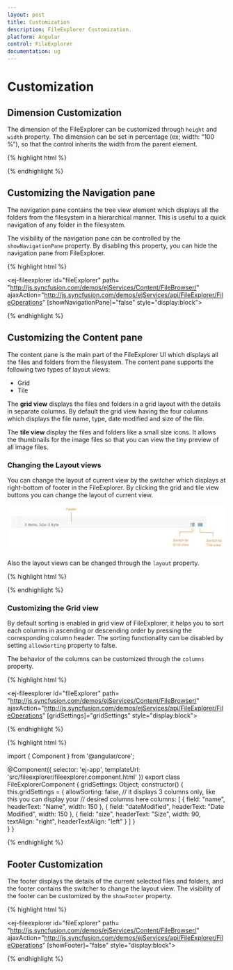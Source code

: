 ```yaml
---
layout: post
title: Customization
description: FileExplorer Customization.
platform: Angular
control: FileExplorer
documentation: ug
---
```


# Customization

## Dimension Customization

The dimension of the FileExplorer can be customized through `height` and `width` property. The dimension can be set in percentage (ex; width: “100 %”), so that the control inherits the width from the parent element. 

{% highlight html %}

<ej-fileexplorer id="fileExplorer" path= "http://js.syncfusion.com/demos/ejServices/Content/FileBrowser/"
    ajaxAction="http://js.syncfusion.com/demos/ejServices/api/FileExplorer/FileOperations" width="900px" height="300px" style="display:block">
</ej-fileexplorer>

{% endhighlight %}

## Customizing the Navigation pane

The navigation pane contains the tree view element which displays all the folders from the filesystem in a hierarchical manner. This is useful to a quick navigation of any folder in the filesystem.

The visibility of the navigation pane can be controlled by the `showNavigationPane` property. By disabling this property, you can hide the navigation pane from FileExplorer. 

{% highlight html %}

<ej-fileexplorer id="fileExplorer" path= "http://js.syncfusion.com/demos/ejServices/Content/FileBrowser/"
    ajaxAction="http://js.syncfusion.com/demos/ejServices/api/FileExplorer/FileOperations" [showNavigationPane]="false" style="display:block">
</ej-fileexplorer>

{% endhighlight %}

## Customizing the Content pane

The content pane is the main part of the FileExplorer UI which displays all the files and folders from the filesystem. The content pane supports the following two types of layout views:

* Grid
* Tile

The **grid  view** displays the files and folders in a grid layout with the details in separate columns. By default the grid view having the four columns which displays the file name, type, date modified and size of the file.

The **tile view** display the files and folders like a small size icons. It allows the thumbnails for the image files so that you can view the tiny preview of all image files.

### Changing the Layout views	

You can change the layout of current view by the switcher which displays at right-bottom of footer in the FileExplorer. By clicking the grid and tile view buttons you can change the layout of current view.

![](Customization_images/Customization_img1.png)


Also the layout views can be changed through the `layout` property. 

{% highlight html %}

<ej-fileexplorer id="fileExplorer" path= "http://js.syncfusion.com/demos/ejServices/Content/FileBrowser/"
    ajaxAction="http://js.syncfusion.com/demos/ejServices/api/FileExplorer/FileOperations" layout="tile" style="display:block">
</ej-fileexplorer>

{% endhighlight %}

### Customizing the Grid view

By default sorting is enabled in grid view of FileExplorer, it helps you to sort each columns in ascending or descending order by pressing the corresponding column header. The sorting functionality can be disabled by setting `allowSorting` property to false.

The behavior of the columns can be customized through the `columns` property. 

{% highlight html %}

<ej-fileexplorer id="fileExplorer" path= "http://js.syncfusion.com/demos/ejServices/Content/FileBrowser/"
    ajaxAction="http://js.syncfusion.com/demos/ejServices/api/FileExplorer/FileOperations" [gridSettings]="gridSettings" style="display:block">
</ej-fileexplorer>

{% endhighlight %}

{% highlight html %}

import { Component } from '@angular/core';

@Component({
  selector: 'ej-app',
  templateUrl: 'src/fileexplorer/fileexplorer.component.html'
})
export class FileExplorerComponent {
    gridSettings: Object;
    constructor() {
        this.gridSettings = {
        allowSorting: false,
        // it displays 3 columns only, like this you can display your // desired columns here
        columns: [
            { field: "name", headerText: "Name", width: 150 },
            { field: "dateModified", headerText: "Date Modified", width: 150 },
            { field: "size", headerText: "Size", width: 90, textAlign: "right", headerTextAlign: "left" }
        ]
        }   
    }
}

{% endhighlight %}

## Footer Customization 

The footer displays the details of the current selected files and folders, and the footer contains the switcher to change the layout view. The visibility of the footer can be customized by the `showFooter` property. 

{% highlight html %}

<ej-fileexplorer id="fileExplorer" path= "http://js.syncfusion.com/demos/ejServices/Content/FileBrowser/"
    ajaxAction="http://js.syncfusion.com/demos/ejServices/api/FileExplorer/FileOperations" [showFooter]="false" style="display:block">
</ej-fileexplorer>

{% endhighlight %}